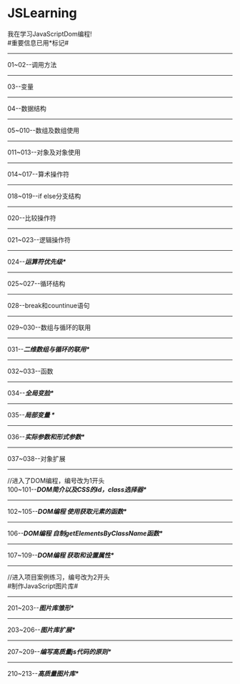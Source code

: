 # JSLearning
我在学习JavaScriptDom编程!
<br>
#重要信息已用*标记#
<hr>
01~02--调用方法
<hr>
03--变量
<hr>
04--数据结构
<hr>
05~010--数组及数组使用
<hr>
011~013--对象及对象使用
<hr>
014~017--算术操作符
<hr>
018~019--if else分支结构
<hr>
020--比较操作符
<hr>
021~023--逻辑操作符
<hr>
024--<em><strong>运算符优先级*</strong></em>
<hr>
025~027--循环结构
<hr>
028--break和countinue语句
<hr>
029~030--数组与循环的联用
<hr>
031--<em><strong>二维数组与循环的联用*</strong></em>
<hr>
032~033--函数
<hr>
034--<em><strong>全局变脸*</strong></em>
<hr>
035--<em><strong>局部变量 *</strong></em>
<hr>
036--<em><strong>实际参数和形式参数*</strong></em>
<hr>
037~038--对象扩展
<hr>
//进入了DOM编程，编号改为1开头
<br>
100~101--<em><strong>DOM简介以及CSS的id，class选择器*</strong></em>
<hr>
102~105--<em><strong>DOM编程 使用获取元素的函数*</strong></em>
<hr>
106--<em><strong>DOM编程 自制getElementsByClassName函数*</strong></em>
<hr>
107~109--<em><strong>DOM编程 获取和设置属性*</strong></em>
<hr>
//进入项目案例练习，编号改为2开头
<br>
#制作JavaScript图片库#
<hr>
201~203--<em><strong>图片库雏形*</strong></em>
<hr>
203~206--<em><strong>图片库扩展*</strong></em>
<hr>
207~209--<em><strong>编写高质量js代码的原则*</strong></em>
<hr>
210~213--<em><strong>高质量图片库*</strong></em>